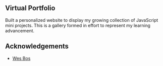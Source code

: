 ## Virtual Portfolio

Built a personalized website to display my growing collection of JavaScript mini projects. This is a gallery formed in effort to represent my learning advancement.


## Acknowledgements
* [Wes Bos](https://github.com/wesbos/JavaScript30)